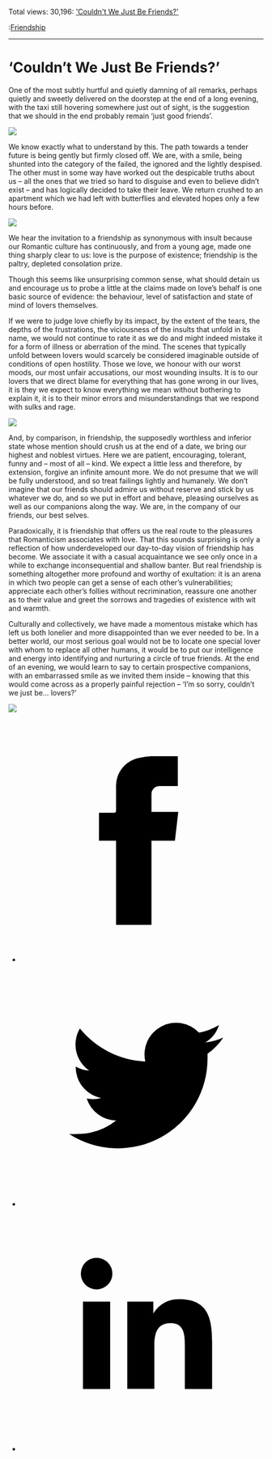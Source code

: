 Total views: 30,196: ['Couldn't We Just Be Friends?'](https://www.theschooloflife.com/thebookoflife/couldnt-we-just-be-friends/)

:[Friendship](https://www.theschooloflife.com/thebookoflife/category/sociability/friendship/)

* * *

# ‘Couldn’t We Just Be Friends?’
<style>
						.alignnone {
  display: block;
  margin-left: auto;
  margin-right: auto;
  align: center:
}

.addtoany_share_save_container {
display:none;
}

.wp-block-image {
		display: block;
  margin-left: auto;
  margin-right: auto;
  width: 50%;
}

.aligncenter {
display: block;
  margin-left: auto;
  margin-right: auto;
  align: center:
}

@media only screen and (max-width: 500px) {
  .wp-block-image {
		display: block;
  margin-left: auto;
  margin-right: auto;
  width: 100%;
} }

h1 {max-width: 600px !important;
}
.s18-single-post .content-area .site-main article .post-cat-header-display + .old-wrapper p {
    font-size: 1.200em
}
						</style>

One of the most subtly hurtful and quietly damning of all remarks, perhaps quietly and sweetly delivered on the doorstep at the end of a long evening, with the taxi still hovering somewhere just out of sight, is the suggestion that we should in the end probably remain ‘just good friends’.

![](https://hookedonhouses.net/wp-content/uploads/2008/12/porch-night.jpg)

We know exactly what to understand by this. The path towards a tender future is being gently but firmly closed off. We are, with a smile, being shunted into the category of the failed, the ignored and the lightly despised. The other must in some way have worked out the despicable truths about us – all the ones that we tried so hard to disguise and even to believe didn’t exist – and has logically decided to take their leave. We return crushed to an apartment which we had left with butterflies and elevated hopes only a few hours before.

![](https://i.pinimg.com/originals/96/2b/18/962b18645c103dd3d12ea8a3f338c82c.jpg)

We hear the invitation to a friendship as synonymous with insult because our Romantic culture has continuously, and from a young age, made one thing sharply clear to us: love is the purpose of existence; friendship is the paltry, depleted consolation prize.

Though this seems like unsurprising common sense, what should detain us and encourage us to probe a little at the claims made on love’s behalf is one basic source of evidence: the behaviour, level of satisfaction and state of mind of lovers themselves.

If we were to judge love chiefly by its impact, by the extent of the tears, the depths of the frustrations, the viciousness of the insults that unfold in its name, we would not continue to rate it as we do and might indeed mistake it for a form of illness or aberration of the mind. The scenes that typically unfold between lovers would scarcely be considered imaginable outside of conditions of open hostility. Those we love, we honour with our worst moods, our most unfair accusations, our most wounding insults. It is to our lovers that we direct blame for everything that has gone wrong in our lives, it is they we expect to know everything we mean without bothering to explain it, it is to their minor errors and misunderstandings that we respond with sulks and rage.

![](http://thephilosophersmail.com/wp-content/uploads/2014/04/PM-170314-calmC1.jpg)

And, by comparison, in friendship, the supposedly worthless and inferior state whose mention should crush us at the end of a date, we bring our highest and noblest virtues. Here we are patient, encouraging, tolerant, funny and – most of all – kind. We expect a little less and therefore, by extension, forgive an infinite amount more. We do not presume that we will be fully understood, and so treat failings lightly and humanely. We don’t imagine that our friends should admire us without reserve and stick by us whatever we do, and so we put in effort and behave, pleasing ourselves as well as our companions along the way. We are, in the company of our friends, our best selves.

Paradoxically, it is friendship that offers us the real route to the pleasures that Romanticism associates with love. That this sounds surprising is only a reflection of how underdeveloped our day-to-day vision of friendship has become. We associate it with a casual acquaintance we see only once in a while to exchange inconsequential and shallow banter. But real friendship is something altogether more profound and worthy of exultation: it is an arena in which two people can get a sense of each other’s vulnerabilities; appreciate each other’s follies without recrimination, reassure one another as to their value and greet the sorrows and tragedies of existence with wit and warmth.

Culturally and collectively, we have made a momentous mistake which has left us both lonelier and more disappointed than we ever needed to be. In a better world, our most serious goal would not be to locate one special lover with whom to replace all other humans, it would be to put our intelligence and energy into identifying and nurturing a circle of true friends. At the end of an evening, we would learn to say to certain prospective companions, with an embarrassed smile as we invited them inside – knowing that this would come across as a properly painful rejection – ‘I’m so sorry, couldn’t we just be… lovers?’

[![](https://img.youtube.com/vi/yP88kT6ZvwA/0.jpg)](https://www.youtube.com/embed/yP88kT6ZvwA '')
<style>
    .iframe-class { display: block !important; }
</style>

- [<svg xmlns="http://www.w3.org/2000/svg" viewbox="0 0 26 26"><title>Facebook</title>
                    <g>
                        <path d="M8.38,10H9.92c.2,0,.29,0,.29-.28,0-.82,0-1.64,0-2.46a3.05,3.05,0,0,1,2.57-3.15A7.22,7.22,0,0,1,14,3.95c.86,0,1.71,0,2.57,0h.25v3.2h-2A.85.85,0,0,0,14,8c0,.62,0,1.24,0,1.91h2.87L16.51,13H14v9H10.21V13H8.38Z"></path>
                    </g>
                </svg>](http://www.facebook.com/sharer/sharer.php?u=https://www.theschooloflife.com/thebookoflife/couldnt-we-just-be-friends/)
- [<svg xmlns="http://www.w3.org/2000/svg" viewbox="0 0 26 26"><title>Twitter</title>
                    <path d="M21.69,7.9a6.75,6.75,0,0,1-1.94.53,3.39,3.39,0,0,0,1.48-1.87,6.76,6.76,0,0,1-2.14.82,3.38,3.38,0,0,0-5.75,3.08,9.59,9.59,0,0,1-7-3.53,3.38,3.38,0,0,0,1,4.51A3.36,3.36,0,0,1,5.89,11v0A3.38,3.38,0,0,0,8.6,14.37a3.39,3.39,0,0,1-1.53.06,3.38,3.38,0,0,0,3.15,2.35A6.78,6.78,0,0,1,6,18.22a6.87,6.87,0,0,1-.81,0A9.6,9.6,0,0,0,20,10.08q0-.22,0-.44A6.86,6.86,0,0,0,21.69,7.9Z"></path>
                </svg>](http://twitter.com/share?url=https://www.theschooloflife.com/thebookoflife/couldnt-we-just-be-friends/&text=&via=theschooloflife)
- [<svg xmlns="http://www.w3.org/2000/svg" viewbox="0 0 26 26"><title>LinkedIn</title>
<path class="cls-2" d="M6.67,10H9.58v9.36H6.67ZM8.13,5.32A1.69,1.69,0,1,1,6.44,7,1.69,1.69,0,0,1,8.13,5.32"></path><path class="cls-2" d="M11.41,10H14.2v1.28h0A3.06,3.06,0,0,1,17,9.75c2.95,0,3.49,1.94,3.49,4.46v5.14H17.57V14.79c0-1.09,0-2.48-1.51-2.48s-1.75,1.18-1.75,2.4v4.63H11.41Z"></path></svg>](https://www.linkedin.com/shareArticle?mini=true&url=https://www.theschooloflife.com/thebookoflife/couldnt-we-just-be-friends/)
